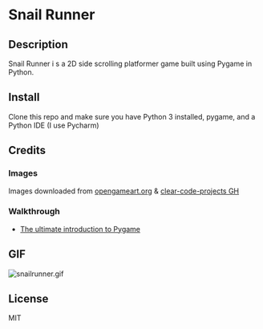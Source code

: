 # Snail Runner

## Description

Snail Runner i
s a 2D side scrolling platformer game built using Pygame in Python.

## Install
Clone this repo and make sure you have Python 3 installed, pygame, and a Python IDE (I use Pycharm)

## Credits

### Images
Images downloaded from [opengameart.org](opengameart.org) & [clear-code-projects GH](https://github.com/clear-code-projects/UltimatePygameIntro)

### Walkthrough

- [The ultimate introduction to Pygame](https://www.youtube.com/watch?v=AY9MnQ4x3zk)

## GIF

![snailrunner.gif](/images/snailrunner.gif)

## License

MIT